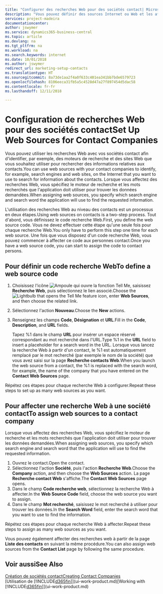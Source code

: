```yaml
---
title: "Configurer des recherches Web pour des sociétés contact| Microsoft Docs"
description: "Vous pouvez définir des sources Internet ou Web et les affecter à une société contact pour identifier la manière dont vous souhaitez rechercher des informations sur vos contacts."
services: project-madeira
documentationcenter: 
author: jswymer
ms.service: dynamics365-business-central
ms.topic: article
ms.devlang: na
ms.tgt_pltfrm: na
ms.workload: na
ms.search.keywords: internet
ms.date: 10/01/2018
ms.author: jswymer
redirect_url: marketing-setup-contacts
ms.translationtype: HT
ms.sourcegitcommit: 8a73de1aa2f4a0f633c401ea341bb7bde6579723
ms.openlocfilehash: 8106eeca31fb5a5c4528d47a27f897454d5dac58
ms.contentlocale: fr-fr
ms.lasthandoff: 12/11/2018

---
```

# <a name="set-up-web-sources-for-contact-companies"></a><span data-ttu-id="ce816-103">Configuration de recherches Web pour des sociétés contact</span><span class="sxs-lookup"><span data-stu-id="ce816-103">Set Up Web Sources for Contact Companies</span></span>
<span data-ttu-id="ce816-104">Vous pouvez utiliser les recherches Web avec vos sociétés contact afin d'identifier, par exemple, des moteurs de recherche et des sites Web que vous souhaitez utiliser pour rechercher des informations relatives aux contacts.</span><span class="sxs-lookup"><span data-stu-id="ce816-104">You can use web sources with your contact companies to identify, for example, search engines and web sites, on the Internet that you want to use to search for information about the contacts.</span></span> <span data-ttu-id="ce816-105">Lorsque vous affectez des recherches Web, vous spécifiez le moteur de recherche et les mots recherchés que l'application doit utiliser pour trouver les données demandées.</span><span class="sxs-lookup"><span data-stu-id="ce816-105">When assigning web sources, you specify which search engine and search word the application will use to find the requested information.</span></span>

<span data-ttu-id="ce816-106">L'utilisation des recherches Web au niveau des contacts est un processus en deux étapes.</span><span class="sxs-lookup"><span data-stu-id="ce816-106">Using web sources on contacts is a two-step process.</span></span> <span data-ttu-id="ce816-107">Tout d'abord, vous définissez le code recherche Web.</span><span class="sxs-lookup"><span data-stu-id="ce816-107">First, you define the web source code.</span></span> <span data-ttu-id="ce816-108">Vous ne devez effectuer cette étape qu'une seule fois pour chaque recherche Web.</span><span class="sxs-lookup"><span data-stu-id="ce816-108">You only have to perform this step one time for each web source.</span></span> <span data-ttu-id="ce816-109">Une fois que vous disposez d'un code recherche Web, vous pouvez commencer à affecter ce code aux personnes contact.</span><span class="sxs-lookup"><span data-stu-id="ce816-109">Once you have a web source code, you can start to assign the code to contact persons.</span></span>

## <a name="to-define-a-web-source-code"></a><span data-ttu-id="ce816-110">Pour définir un code recherche Web</span><span class="sxs-lookup"><span data-stu-id="ce816-110">To define a web source code</span></span>
1. <span data-ttu-id="ce816-111">Choisissez l'icône ![Ampoule qui ouvre la fonction Tell Me](media/ui-search/search_small.png "Dites-moi ce que vous voulez faire"), saisissez **Recherche Web**, puis sélectionnez le lien associé.</span><span class="sxs-lookup"><span data-stu-id="ce816-111">Choose the ![Lightbulb that opens the Tell Me feature](media/ui-search/search_small.png "Tell me what you want to do") icon, enter **Web Sources**, and then choose the related link.</span></span>
2. <span data-ttu-id="ce816-112">Sélectionnez l'action **Nouveau**.</span><span class="sxs-lookup"><span data-stu-id="ce816-112">Choose the **New** actions.</span></span>
3. <span data-ttu-id="ce816-113">Renseignez les champs **Code**, **Désignation** et **URL**.</span><span class="sxs-lookup"><span data-stu-id="ce816-113">Fill in the **Code**, **Description**, and **URL** fields.</span></span>

    <span data-ttu-id="ce816-114">Tapez %1 dans le champ **URL** pour insérer un espace réservé correspondant au mot recherché dans l'URL.</span><span class="sxs-lookup"><span data-stu-id="ce816-114">Type %1 in the **URL** field to insert a placeholder for a search word in the URL.</span></span> <span data-ttu-id="ce816-115">Lorsque vous lancez la recherche Web à partir d'un contact, le %1 est automatiquement remplacé par le mot recherché (par exemple le nom de la société) que vous avez saisi sur la page **Recherche contacts Web**.</span><span class="sxs-lookup"><span data-stu-id="ce816-115">When you launch the web source from a contact, the %1 is replaced with the search word, for example, the name of the company that you have entered on the **Contact Web Sources** page.</span></span>

<span data-ttu-id="ce816-116">Répétez ces étapes pour chaque recherche Web à configurer.</span><span class="sxs-lookup"><span data-stu-id="ce816-116">Repeat these steps to set up as many web sources as you want.</span></span>

## <a name="to-assign-web-sources-to-a-contact-company"></a><span data-ttu-id="ce816-117">Pour affecter une recherche Web à une société contact</span><span class="sxs-lookup"><span data-stu-id="ce816-117">To assign web sources to a contact company</span></span>
<span data-ttu-id="ce816-118">Lorsque vous affectez des recherches Web, vous spécifiez le moteur de recherche et les mots recherchés que l'application doit utiliser pour trouver les données demandées.</span><span class="sxs-lookup"><span data-stu-id="ce816-118">When assigning web sources, you specify which search engine and search word that the application will use to find the requested information.</span></span>

1. <span data-ttu-id="ce816-119">Ouvrez le contact.</span><span class="sxs-lookup"><span data-stu-id="ce816-119">Open the contact.</span></span>
2. <span data-ttu-id="ce816-120">Sélectionnez l'action **Société**, puis l'action **Recherche Web**.</span><span class="sxs-lookup"><span data-stu-id="ce816-120">Choose the **Company** action, and then choose the **Web Sources** action.</span></span> <span data-ttu-id="ce816-121">La page **Recherche contact Web** s'affiche.</span><span class="sxs-lookup"><span data-stu-id="ce816-121">The **Contact Web Sources** page opens.</span></span>
3. <span data-ttu-id="ce816-122">Dans le champ **Code recherche web**, sélectionnez la recherche Web à affecter.</span><span class="sxs-lookup"><span data-stu-id="ce816-122">In the **Web Source Code** field, choose the web source you want to assign.</span></span>
4. <span data-ttu-id="ce816-123">Dans le champ **Mot recherché**, saisissez le mot recherché à utiliser pour trouver les données.</span><span class="sxs-lookup"><span data-stu-id="ce816-123">In the **Search Word** field, enter the search word that you want to use to find the information.</span></span>

<span data-ttu-id="ce816-124">Répétez ces étapes pour chaque recherche Web à affecter.</span><span class="sxs-lookup"><span data-stu-id="ce816-124">Repeat these steps to assign as many web sources as you want.</span></span>

<span data-ttu-id="ce816-125">Vous pouvez également affecter des recherches web à partir de la page **Liste des contacts** en suivant la même procédure.</span><span class="sxs-lookup"><span data-stu-id="ce816-125">You can also assign web sources from the **Contact List** page by following the same procedure.</span></span>

## <a name="see-also"></a><span data-ttu-id="ce816-126">Voir aussi</span><span class="sxs-lookup"><span data-stu-id="ce816-126">See Also</span></span>
[<span data-ttu-id="ce816-127">Création de sociétés contact</span><span class="sxs-lookup"><span data-stu-id="ce816-127">Creating Contact Companies</span></span>](marketing-create-contact-companies.md)  
<span data-ttu-id="ce816-128">[Utilisation de [!INCLUDE[d365fin](includes/d365fin_md.md)]](ui-work-product.md)</span><span class="sxs-lookup"><span data-stu-id="ce816-128">[Working with [!INCLUDE[d365fin](includes/d365fin_md.md)]](ui-work-product.md)</span></span>

